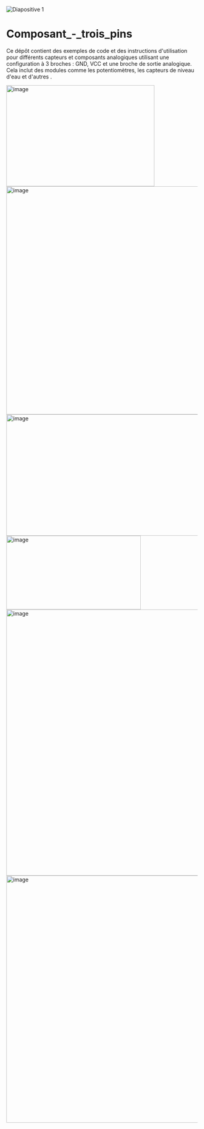 


![Diapositive 1](https://github.com/user-attachments/assets/0ace3ed2-26e2-4a16-b44a-2b61a4aa9f67)


# Composant_-_trois_pins
Ce dépôt contient des exemples de code et des instructions d'utilisation pour différents capteurs et composants analogiques utilisant une configuration à 3 broches : GND, VCC et une broche de sortie analogique. Cela inclut des modules comme les potentiomètres, les capteurs de niveau d'eau et d'autres .


<img width="390" height="266" alt="image" src="https://github.com/user-attachments/assets/fdad617e-4e8a-4323-813d-b7eb9029a608" />




<img width="600" height="600" alt="image" src="https://github.com/user-attachments/assets/6da9b0bf-6b6b-465b-85d1-87742a1cf869" />




<img width="600" height="319" alt="image" src="https://github.com/user-attachments/assets/e195d56c-2f66-40cb-ae23-47cd9fbe5b4f" />



<img width="354" height="194" alt="image" src="https://github.com/user-attachments/assets/6bbbf381-5dd7-4898-913c-3373b5a3009a" />



<img width="700" height="700" alt="image" src="https://github.com/user-attachments/assets/0fc249fe-9595-4b95-a330-fbbe416aae71" />



<img width="650" height="650" alt="image" src="https://github.com/user-attachments/assets/34c70520-71b5-461c-8f48-3ae889733b3a" />





